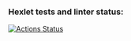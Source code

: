 ### Hexlet tests and linter status:
[![Actions Status](https://github.com/verafadeeva/python-project-49/workflows/hexlet-check/badge.svg)](https://github.com/verafadeeva/python-project-49/actions)